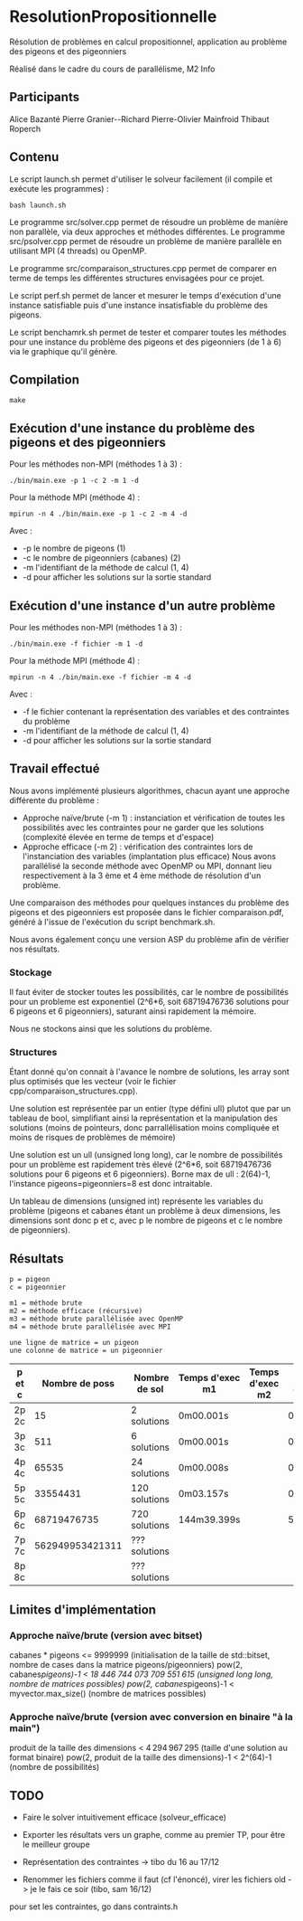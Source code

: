 # ResolutionPropositionnelle

Résolution de problèmes en calcul propositionnel, application au problème des pigeons et des pigeonniers

Réalisé dans le cadre du cours de parallélisme, M2 Info

## Participants

Alice Bazanté
Pierre Granier--Richard
Pierre-Olivier Mainfroid
Thibaut Roperch

## Contenu

Le script launch.sh permet d'utiliser le solveur facilement (il compile et exécute les programmes) :

    bash launch.sh

Le programme src/solver.cpp permet de résoudre un problème de manière non parallèle, via deux approches et méthodes différentes.
Le programme src/psolver.cpp permet de résoudre un problème de manière parallèle en utilisant MPI (4 threads) ou OpenMP.

Le programme src/comparaison_structures.cpp permet de comparer en terme de temps les différentes structures envisagées pour ce projet.

Le script perf.sh permet de lancer et mesurer le temps d'exécution d'une instance satisfiable puis d'une instance insatisfiable du problème des pigeons.

Le script benchamrk.sh permet de tester et comparer toutes les méthodes pour une instance du problème des pigeons et des pigeonniers (de 1 à 6) via le graphique qu'il génère.

## Compilation

    make

## Exécution d'une instance du problème des pigeons et des pigeonniers

Pour les méthodes non-MPI (méthodes 1 à 3) :

    ./bin/main.exe -p 1 -c 2 -m 1 -d

Pour la méthode MPI (méthode 4) :

    mpirun -n 4 ./bin/main.exe -p 1 -c 2 -m 4 -d

Avec :
* -p le nombre de pigeons (1) 
* -c le nombre de pigeonniers (cabanes) (2)
* -m l'identifiant de la méthode de calcul (1, 4)
* -d pour afficher les solutions sur la sortie standard

## Exécution d'une instance d'un autre problème

Pour les méthodes non-MPI (méthodes 1 à 3) :

    ./bin/main.exe -f fichier -m 1 -d

Pour la méthode MPI (méthode 4) :

    mpirun -n 4 ./bin/main.exe -f fichier -m 4 -d

Avec :
* -f le fichier contenant la représentation des variables et des contraintes du problème
* -m l'identifiant de la méthode de calcul (1, 4)
* -d pour afficher les solutions sur la sortie standard

## Travail effectué

Nous avons implémenté plusieurs algorithmes, chacun ayant une approche différente du problème :
* Approche naïve/brute (-m 1) : instanciation et vérification de toutes les possibilités avec les contraintes pour ne garder que les solutions (complexité élevée en terme de temps et d'espace)
* Approche efficace (-m 2) : vérification des contraintes lors de l'instanciation des variables (implantation plus efficace)
Nous avons parallélisé la seconde méthode avec OpenMP ou MPI, donnant lieu respectivement à la 3 ème et 4 ème méthode de résolution d'un problème.

Une comparaison des méthodes pour quelques instances du problème des pigeons et des pigeonniers est proposée dans le fichier comparaison.pdf, généré à l'issue de l'exécution du script benchmark.sh.

Nous avons également conçu une version ASP du problème afin de vérifier nos résultats.

### Stockage

Il faut éviter de stocker toutes les possibilités, car le nombre de possibilités pour un probleme est exponentiel (2^6*6, soit 68719476736 solutions pour 6 pigeons et 6 pigeonniers), saturant ainsi rapidement la mémoire.

Nous ne stockons ainsi que les solutions du problème.

### Structures

Étant donné qu'on connait à l'avance le nombre de solutions, les array sont plus optimisés que les vecteur (voir le fichier cpp/comparaison_structures.cpp).

Une solution est représentée par un entier (type défini ull) plutot que par un tableau de bool, simplifiant ainsi la représentation et la manipulation des solutions (moins de pointeurs, donc parrallélisation moins compliquée et moins de risques de problèmes de mémoire)

Une solution est un ull (unsigned long long), car le nombre de possibilités pour un problème est rapidement très élevé (2^6*6, soit 68719476736 solutions pour 6 pigeons et 6 pigeonniers). Borne max de ull : 2(64)-1, l'instance pigeons=pigeonniers=8 est donc intraitable.

Un tableau de dimensions (unsigned int) représente les variables du problème (pigeons et cabanes étant un problème à deux dimensions, les dimensions sont donc p et c, avec p le nombre de pigeons et c le nombre de pigeonniers).

## Résultats

    p = pigeon
    c = pigeonnier

    m1 = méthode brute 
    m2 = méthode efficace (récursive) 
    m3 = méthode brute parallélisée avec OpenMP
    m4 = méthode brute parallélisée avec MPI

    une ligne de matrice = un pigeon
    une colonne de matrice = un pigeonnier

| p et c | Nombre de poss | Nombre de sol | Temps d'exec m1 | Temps d'exec m2 | Temps d'exec m3 | Temps d'exec m4 |
|--------|----------------|---------------|-----------------|-----------------|-----------------|-----------------|
| 2p 2c  | 15             | 2 solutions   |     0m00.001s   |                 |     0m00.018s   |     0m00.071s   |
| 3p 3c  | 511            | 6 solutions   |     0m00.001s   |                 |     0m00.020s   |     0m00.076s   |
| 4p 4c  | 65535          | 24 solutions  |     0m00.008s   |                 |     0m00.031s   |     0m00.077s   | 
| 5p 5c  | 33554431       | 120 solutions |     0m03.157s   |                 |     0m01.440s   |     0m01.211s   | 
| 6p 6c  | 68719476735    | 720 solutions |   144m39.399s   |                 |    50m26.262s   |    11m28.296s   |
| 7p 7c  | 562949953421311| ??? solutions |                 |                 |                 |    13m08.667s   |
| 8p 8c  |                | ??? solutions |                 |                 |                 |    14m01.674s   |

## Limites d'implémentation

### Approche naïve/brute (version avec bitset)

cabanes * pigeons <= 9999999 (initialisation de la taille de std::bitset, nombre de cases dans la matrice pigeons/pigeonniers)
pow(2, cabanes*pigeons)-1 < 18 446 744 073 709 551 615 (unsigned long long, nombre de matrices possibles)
pow(2, cabanes*pigeons)-1 < myvector.max_size() (nombre de matrices possibles)

### Approche naïve/brute (version avec conversion en binaire "à la main")

produit de la taille des dimensions < 4 294 967 295 (taille d'une solution au format binaire)
pow(2, produit de la taille des dimensions)-1 < 2^(64)-1 (nombre de possibilités)

## TODO

* Faire le solver intuitivement efficace (solveur_efficace)

* Exporter les résultats vers un graphe, comme au premier TP, pour être le meilleur groupe

* Représentation des contraintes -> tibo du 16 au 17/12

* Renommer les fichiers comme il faut (cf l'énoncé), virer les fichiers old -> je le fais ce soir (tibo, sam 16/12)

pour set les contraintes, go dans contraints.h